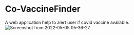 # Co-VaccineFinder
A web application help to alert user if  covid vaccine available.
![Screenshot from 2022-05-05 05-36-27](https://user-images.githubusercontent.com/44333589/166845343-5b9f1dd4-f250-4e6f-ac49-4aa908f7b964.png)
